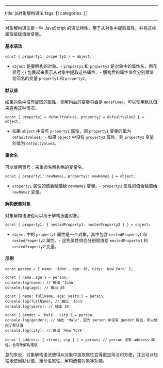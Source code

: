 
--- 
title:  js对象解构语法 
tags: []
categories: [] 

---
对象解构语法是一种 JavaScript 的语法特性，用于从对象中提取属性，并将这些属性值赋值给变量。

#### 基本语法

```
const { property1, property2 } = object;

```
- `object` 是要解构的对象。- `property1` 和 `property2` 是对象中的属性名，用花括号 `{}` 包裹起来表示从对象中提取这些属性。- 解构后的属性值会分别赋值给同名的变量 `property1` 和 `property2`。
#### 默认值

如果对象中没有提取的属性，则解构后的变量将会是 `undefined`。可以使用默认值来避免这种情况。

```
const { property1 = defaultValue1, property2 = defaultValue2 } = object;

```
- 如果 `object` 中没有 `property1` 属性，则 `property1` 变量的值为 `defaultValue1`。- 如果 `object` 中没有 `property2` 属性，则 `property2` 变量的值为 `defaultValue2`。
#### 重命名

可以使用冒号 `:` 来重命名解构后的变量名。

```
const { property1: newName1, property2: newName2 } = object;

```
- `property1` 属性的值会赋值给 `newName1` 变量。- `property2` 属性的值会赋值给 `newName2` 变量。
#### 解构嵌套对象

对象解构语法也可以用于解构嵌套对象。

```
const { property1: { nestedProperty1, nestedProperty2 } } = object;

```
- `object` 中的 `property1` 属性是一个对象，其中包含 `nestedProperty1` 和 `nestedProperty2` 属性。- 这些属性值会分别赋值给 `nestedProperty1` 和 `nestedProperty2` 变量。
#### 示例

```
const person = { name: 'John', age: 30, city: 'New York' };

const { name, age } = person;
console.log(name); // 输出 'John'
console.log(age); // 输出 30

const { name: fullName, age: years } = person;
console.log(fullName); // 输出 'John'
console.log(years); // 输出 30

const { gender = 'Male', city } = person;
console.log(gender); // 输出 'Male'，因为 person 中没有 gender 属性，所以使用了默认值
console.log(city); // 输出 'New York'

const { address: { street, zip } } = person; // person 没有 address 属性，会导致解构错误

```

总的来说，对象解构语法使得从对象中提取属性变得更加简洁和方便，并且可以轻松地使用默认值、重命名属性、解构嵌套对象等功能。
